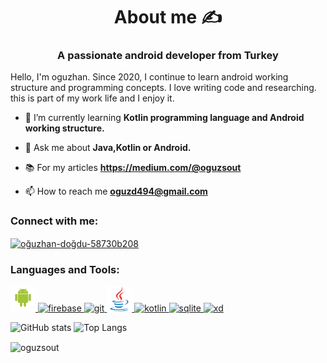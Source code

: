 <h1 align="center">About me ✍️</h1>
<h3 align="center">A passionate android developer from Turkey</h3>

Hello, I'm oguzhan. Since 2020, I continue to learn android working structure and programming concepts. I love writing code and researching. this is part of my work life and I enjoy it.

- 🌱 I’m currently learning **Kotlin programming language and Android working structure.**

- 💬 Ask me about **Java,Kotlin or Android.**

- 📚 For my articles **https://medium.com/@oguzsout**

- 📫 How to reach me **oguzd494@gmail.com**

<h3 align="left">Connect with me:</h3>
<p align="left">
<a href="https://linkedin.com/in/oğuzhan-doğdu-58730b208" target="blank"><img align="center" src="https://raw.githubusercontent.com/rahuldkjain/github-profile-readme-generator/master/src/images/icons/Social/linked-in-alt.svg" alt="oğuzhan-doğdu-58730b208" height="30" width="40" /></a>
</p>

<h3 align="left">Languages and Tools:</h3>
<p align="left"> <a href="https://developer.android.com" target="_blank"> <img src="https://raw.githubusercontent.com/devicons/devicon/master/icons/android/android-original-wordmark.svg" alt="android" width="40" height="40"/> </a> <a href="https://firebase.google.com/" target="_blank"> <img src="https://www.vectorlogo.zone/logos/firebase/firebase-icon.svg" alt="firebase" width="40" height="40"/> </a> <a href="https://git-scm.com/" target="_blank"> <img src="https://www.vectorlogo.zone/logos/git-scm/git-scm-icon.svg" alt="git" width="40" height="40"/> </a> <a href="https://www.java.com" target="_blank"> <img src="https://raw.githubusercontent.com/devicons/devicon/master/icons/java/java-original.svg" alt="java" width="40" height="40"/> </a> <a href="https://kotlinlang.org" target="_blank"> <img src="https://www.vectorlogo.zone/logos/kotlinlang/kotlinlang-icon.svg" alt="kotlin" width="40" height="40"/> </a> <a href="https://www.sqlite.org/" target="_blank"> <img src="https://www.vectorlogo.zone/logos/sqlite/sqlite-icon.svg" alt="sqlite" width="40" height="40"/> </a> <a href="https://www.adobe.com/products/xd.html" target="_blank"> <img src="https://cdn.worldvectorlogo.com/logos/adobe-xd.svg" alt="xd" width="40" height="40"/> </a> </p>


![GitHub stats](https://github-readme-stats.vercel.app/api?username=oguzsout&bg_color=45,c94b4b,4b134f&title_color=ffffff&text_color=ffffff&icon_color=ffc500&show_icons=true)  ![Top Langs](https://github-readme-stats.vercel.app/api/top-langs/?username=oguzsout&bg_color=45,c94b4b,4b134f&title_color=ffffff&text_color=ffffff&icon_color=ffc500)

</p>
<p><img align="center" src="https://github-readme-streak-stats.herokuapp.com/?user=oguzsout&layout=default&bg_color=45,c94b4b,4b134f&title_color=ffffff&text_color=ffffff" alt="oguzsout"/></p>



